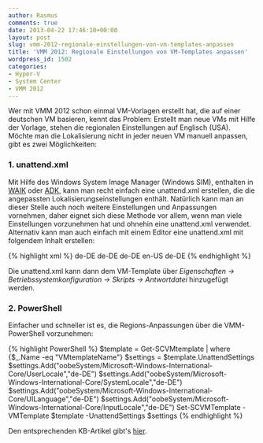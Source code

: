 ```yaml
---
author: Rasmus
comments: true
date: 2013-04-22 17:46:10+00:00
layout: post
slug: vmm-2012-regionale-einstellungen-von-vm-templates-anpassen
title: 'VMM 2012: Regionale Einstellungen von VM-Templates anpassen'
wordpress_id: 1502
categories:
- Hyper-V
- System Center
- VMM 2012
---
```


Wer mit VMM 2012 schon einmal VM-Vorlagen erstellt hat, die auf einer deutschen VM basieren, kennt das Problem: Erstellt man neue VMs mit Hilfe der Vorlage, stehen die regionalen Einstellungen auf Englisch (USA). Möchte man die Lokalisierung nicht in jeder neuen VM manuell anpassen, gibt es zwei Möglichkeiten:

<!-- more -->
### 1. unattend.xml



Mit Hilfe des Windows System Image Manager (Windows SIM), enthalten in [WAIK](http://www.microsoft.com/de-de/download/details.aspx?id=5753) oder [ADK](http://www.microsoft.com/de-de/download/details.aspx?id=30652), kann man recht einfach eine unattend.xml erstellen, die die angepassten Lokalisierungseinstellungen enthält. Natürlich kann man an dieser Stelle auch noch weitere Einstellungen und Anpassungen vornehmen, daher eignet sich diese Methode vor allem, wenn man viele Einstellungen vorzunehmen hat und ohnehin eine unattend.xml verwendet.
Alternativ kann man auch einfach mit einem Editor eine unattend.xml mit folgendem Inhalt erstellen:


{% highlight xml %}
    <?xml version="1.0" encoding="utf-8"?>
    <unattend xmlns="urn:schemas-microsoft-com:unattend">
        <settings pass="oobeSystem">
            <component name="Microsoft-Windows-International-Core" processorArchitecture="amd64" publicKeyToken="31bf3856ad364e35" language="neutral" versionScope="nonSxS" xmlns:wcm="http://schemas.microsoft.com/WMIConfig/2002/State" xmlns:xsi="http://www.w3.org/2001/XMLSchema-instance">
                <InputLocale>de-DE</InputLocale>
                <SystemLocale>de-DE</SystemLocale>
                <UILanguage>de-DE</UILanguage>
                <UILanguageFallback>en-US</UILanguageFallback>
                <UserLocale>de-DE</UserLocale>
            </component>
        </settings>
    </unattend>
{% endhighlight %}



Die unattend.xml kann dann dem VM-Template über _Eigenschaften -> Betriebssystemkonfiguration -> Skripts -> Antwortdatei_ hinzugefügt werden.



### 2. PowerShell



Einfacher und schneller ist es, die Regions-Anpassungen über die VMM-PowerShell vorzunehmen:



{% highlight PowerShell %}
    $template = Get-SCVMtemplate | where {$_.Name -eq "VMtemplateName"}
    $settings = $template.UnattendSettings
    $settings.Add("oobeSystem/Microsoft-Windows-International-Core/UserLocale","de-DE")
    $settings.Add("oobeSystem/Microsoft-Windows-International-Core/SystemLocale","de-DE")
    $settings.Add("oobeSystem/Microsoft-Windows-International-Core/UILanguage","de-DE")
    $settings.Add("oobeSystem/Microsoft-Windows-International-Core/InputLocale","de-DE")
    Set-SCVMTemplate -VMTemplate $template -UnattendSettings $settings
{% endhighlight %}



Den entsprechenden KB-Artikel gibt's [hier](http://support.microsoft.com/kb/2709539).
